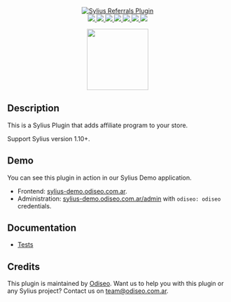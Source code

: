 <p align="center">
    <a href="https://odiseo.com.ar/" target="_blank" title="Odiseo">
        <img src="https://github.com/odiseoteam/SyliusReferralsPlugin/blob/master/sylius-referrals-plugin.png" alt="Sylius Referrals Plugin" />
    </a>
    <br />
    <a href="https://packagist.org/packages/odiseoteam/sylius-referrals-plugin" title="License" target="_blank">
        <img src="https://img.shields.io/packagist/l/odiseoteam/sylius-referrals-plugin.svg" />
    </a>
    <a href="https://packagist.org/packages/odiseoteam/sylius-referrals-plugin" title="Version" target="_blank">
        <img src="https://img.shields.io/packagist/v/odiseoteam/sylius-referrals-plugin.svg" />
    </a>
    <a href="https://github.com/odiseoteam/SyliusReferralsPlugin/actions" title="Build Status" target="_blank">
        <img src="https://img.shields.io/github/workflow/status/odiseoteam/SyliusReferralsPlugin/Build" />
    </a>
    <a href="https://scrutinizer-ci.com/g/odiseoteam/SyliusReferralsPlugin/" title="Scrutinizer" target="_blank">
        <img src="https://img.shields.io/scrutinizer/g/odiseoteam/SyliusReferralsPlugin.svg" />
    </a>
    <a href="https://packagist.org/packages/odiseoteam/sylius-referrals-plugin" title="Total Downloads" target="_blank">
        <img src="https://poser.pugx.org/odiseoteam/sylius-referrals-plugin/downloads" />
    </a>
    <a href="https://sylius-devs.slack.com" title="Slack" target="_blank">
        <img src="https://img.shields.io/badge/community%20chat-slack-FF1493.svg" />
    </a>
    <a href="https://odiseo.io/contact?utm_source=github&utm_medium=referral&utm_campaign=plugins_referrals" title="Support" target="_blank">
        <img src="https://img.shields.io/badge/support-contact%20author-blue" />
    </a>
</p>
<p align="center"><a href="https://sylius.com/partners/odiseo/" target="_blank"><img src="https://github.com/odiseoteam/SyliusReferralsPlugin/blob/master/badge-partner-by-sylius.png" width="140"></a></p>

## Description

This is a Sylius Plugin that adds affiliate program to your store.

Support Sylius version 1.10+.

## Demo

You can see this plugin in action in our Sylius Demo application.

- Frontend: [sylius-demo.odiseo.com.ar](https://sylius-demo.odiseo.com.ar).
- Administration: [sylius-demo.odiseo.com.ar/admin](https://sylius-demo.odiseo.com.ar/admin) with `odiseo: odiseo` credentials.

## Documentation

- [Tests](doc/tests.md)

## Credits

This plugin is maintained by <a href="https://odiseo.io">Odiseo</a>. Want us to help you with this plugin or any Sylius project? Contact us on <a href="mailto:team@odiseo.com.ar">team@odiseo.com.ar</a>.
